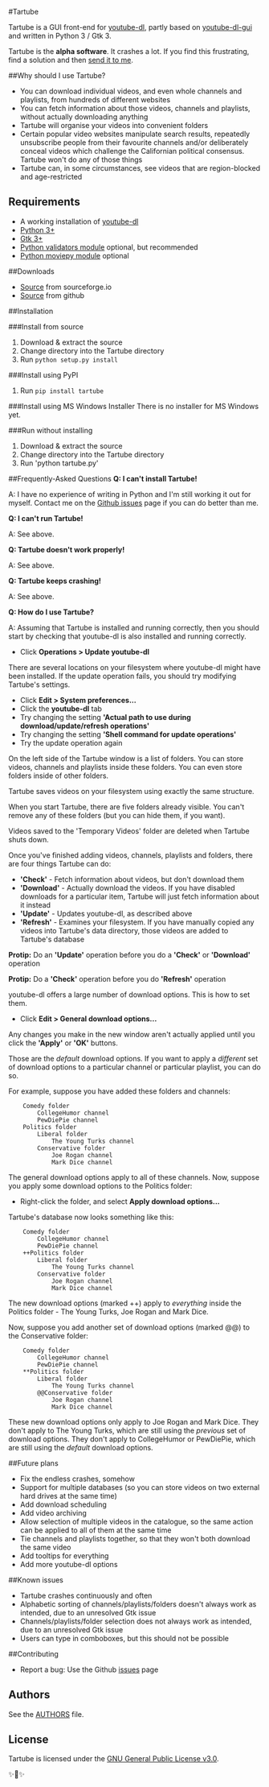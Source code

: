 #Tartube

Tartube is a GUI front-end for [youtube-dl](https://youtube-dl.org/), partly based on [youtube-dl-gui](https://mrs0m30n3.github.io/youtube-dl-gui/) and written in Python 3 / Gtk 3.

Tartube is the **alpha software**. It crashes a lot. If you find this frustrating, find a solution and then [send it to me](https://github.com/axcore/tartube/issues).

##Why should I use Tartube?
* You can download individual videos, and even whole channels and playlists, from hundreds of different websites
* You can fetch information about those videos, channels and playlists, without actually downloading anything
* Tartube will organise your videos into convenient folders
* Certain popular video websites manipulate search results, repeatedly unsubscribe people from their favourite channels and/or deliberately conceal videos which challenge the Californian political consensus. Tartube won't do any of those things
* Tartube can, in some circumstances, see videos that are region-blocked and age-restricted

## Requirements

* A working installation of [youtube-dl](https://youtube-dl.org/)
* [Python 3+](https://www.python.org/downloads)
* [Gtk 3+](https://python-gtk-3-tutorial.readthedocs.io/en/latest/)
* [Python validators module](https://pypi.org/project/validators/) optional, but recommended
* [Python moviepy module](https://pypi.org/project/moviepy/) optional

##Downloads
* [Source](http://tartube.sourceforge.io/) from sourceforge.io
* [Source](https://github.com/axcore/tarbue) from github

##Installation

###Install from source
1. Download & extract the source
2. Change directory into the Tartube directory
3. Run `python setup.py install`

###Install using PyPI
1. Run `pip install tartube`

###Install using MS Windows Installer
There is no installer for MS Windows yet.

###Run without installing
1. Download & extract the source
2. Change directory into the Tartube directory
3. Run 'python tartube.py'

##Frequently-Asked Questions
**Q: I can't install Tartube!**

A: I have no experience of writing in Python and I'm still working it out for myself. Contact me on the [Github issues](https://github.com/axcore/tartube/issues) page if you can do better than me.

**Q: I can't run Tartube!**

A: See above.

**Q: Tartube doesn't work properly!**

A: See above.

**Q: Tartube keeps crashing!**

A: See above.

**Q: How do I use Tartube?**

A: Assuming that Tartube is installed and running correctly, then you should start by checking that youtube-dl is also installed and running correctly. 

* Click **Operations > Update youtube-dl**

There are several locations on your filesystem where youtube-dl might have been installed. If the update operation fails, you should try modifying Tartube's settings.

* Click **Edit > System preferences...**
* Click the **youtube-dl** tab
* Try changing the setting **'Actual path to use during download/update/refresh operations'**
* Try changing the setting **'Shell command for update operations'**
* Try the update operation again

On the left side of the Tartube window is a list of folders. You can store videos, channels and playlists inside these folders. You can even store folders inside of other folders.

Tartube saves videos on your filesystem using exactly the same structure.

When you start Tartube, there are five folders already visible. You can't remove any of these folders (but you can hide them, if you want).

Videos saved to the 'Temporary Videos' folder are deleted when Tartube shuts down.

Once you've finished adding videos, channels, playlists and folders, there are four things Tartube can do:  

* **'Check'** - Fetch information about videos, but don't download them
* **'Download'** - Actually download the videos. If you have disabled downloads for a particular item, Tartube will just fetch information about it instead
* **'Update'** - Updates youtube-dl, as described above
* **'Refresh'** - Examines your filesystem. If you have manually copied any videos into Tartube's data directory, those videos are added to Tartube's database

**Protip:** Do an **'Update'** operation before you do a **'Check'** or **'Download'** operation

**Protip:** Do a **'Check'** operation before you do **'Refresh'** operation

youtube-dl offers a large number of download options. This is how to set them.

* Click **Edit > General download options...**

Any changes you make in the new window aren't actually applied until you click the **'Apply'** or **'OK'** buttons.

Those are the *default* download options. If you want to apply a *different* set of download options to a particular channel or particular playlist, you can do so.

For example, suppose you have added these folders and channels:

        Comedy folder
            CollegeHumor channel
            PewDiePie channel
        Politics folder
            Liberal folder
                The Young Turks channel
            Conservative folder
                Joe Rogan channel
                Mark Dice channel

The general download options apply to all of these channels. Now, suppose you apply some download options to the Politics folder:

* Right-click the folder, and select **Apply download options...**

Tartube's database now looks something like this:

        Comedy folder
            CollegeHumor channel
            PewDiePie channel
        ++Politics folder
            Liberal folder
                The Young Turks channel
            Conservative folder
                Joe Rogan channel
                Mark Dice channel

The new download options (marked ++) apply to *everything* inside the Politics folder - The Young Turks, Joe Rogan and Mark Dice.

Now, suppose you add another set of download options  (marked @@) to the Conservative folder:

        Comedy folder
            CollegeHumor channel
            PewDiePie channel
        **Politics folder
            Liberal folder
                The Young Turks channel
            @@Conservative folder
                Joe Rogan channel
                Mark Dice channel

These new download options only apply to Joe Rogan and Mark Dice. They don't apply to The Young Turks, which are still using the *previous* set of download options. They don't apply to CollegeHumor or PewDiePie, which are still using the *default* download options. 

##Future plans
* Fix the endless crashes, somehow
* Support for multiple databases (so you can store videos on two external hard drives at the same time)
* Add download scheduling
* Add video archiving
* Allow selection of multiple videos in the catalogue, so the same action can be applied to all of them at the same time
* Tie channels and playlists together, so that they won't both download the same video
* Add tooltips for everything
* Add more youtube-dl options

##Known issues
* Tartube crashes continuously and often
* Alphabetic sorting of channels/playlists/folders doesn't always work as intended, due to an unresolved Gtk issue
* Channels/playlists/folder selection does not always work as intended, due to an unresolved Gtk issue
* Users can type in comboboxes, but this should not be possible

##Contributing
* Report a bug: Use the Github [issues](https://github.com/axcore/tartube/issues) page

## Authors
See the [AUTHORS](AUTHORS) file.

## License
Tartube is licensed under the [GNU General Public License v3.0](https://www.gnu.org/licenses/gpl-3.0.en.html).



✨🍰✨
